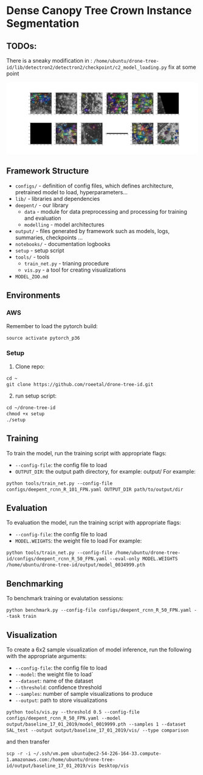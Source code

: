 # Dense Canopy Tree Crown Instance Segmentation

## TODOs:

There is a sneaky modification in : `/home/ubuntu/drone-tree-id/lib/detectron2/detectron2/checkpoint/c2_model_loading.py` fix at some point

<div align="center">
  <img src="docs/home.png"/>
</div>

## Framework Structure
* `configs/` - definition of config files, which defines architecture, pretrained model to load, hyperparameters...
* `lib/` - libraries and dependencies
* `deepent/` - our library
    * `data` - module for data preprocessing and processing for training and evaluation
    * `modelling` - model architectures
* `output/` - files generated by framework such as models, logs, summaries, checkpoints ...
* `notebooks/` - documentation logbooks
* `setup` - setup script
* `tools/` - tools
    * `train_net.py` - trianing procedure
    * `vis.py` - a tool for creating visualizations
* `MODEL_ZOO.md`

## Environments

### AWS

Remember to load the pytorch build:
```
source activate pytorch_p36
```

### Setup

1. Clone repo:
```
cd ~
git clone https://github.com/roeetal/drone-tree-id.git
```
2. run setup script:
```
cd ~/drone-tree-id
chmod +x setup
./setup
```

## Training

To train the model, run the training script with appropriate flags:
* `--config-file`: the config file to load
* `OUTPUT_DIR`: the output path directory, for example: output/<name of experiment>
For example:
```
python tools/train_net.py --config-file configs/deepent_rcnn_R_101_FPN.yaml OUTPUT_DIR path/to/output/dir
```

## Evaluation

To evaluation the model, run the training script with appropriate flags:
* `--config-file`: the config file to load
* `MODEL.WEIGHTS`: the weight file to load
For example:
```
python tools/train_net.py --config-file /home/ubuntu/drone-tree-id/configs/deepent_rcnn_R_50_FPN.yaml --eval-only MODEL.WEIGHTS /home/ubuntu/drone-tree-id/output/model_0034999.pth
```

## Benchmarking
To benchmark training or evalutation sessions:
```
python benchmark.py --config-file configs/deepent_rcnn_R_50_FPN.yaml --task train
```


## Visualization

To create a 6x2 sample visualization of model inference, run the following with the appropriate arguments:
* `--config-file`: the config file to load
* `--model`: the weight file to load`
* `--dataset`: name of the dataset
* `--threshold`: confidence threshold
* `--samples`: number of sample visualizations to produce
* `--output`: path to store visualizations
```
python tools/vis.py --threshold 0.5 --config-file configs/deepent_rcnn_R_50_FPN.yaml --model output/baseline_17_01_2019/model_0019999.pth --samples 1 --dataset SAL_test --output output/baseline_17_01_2019/vis/ --type comparison
```
and then transfer
```
scp -r -i ~/.ssh/vm.pem ubuntu@ec2-54-226-164-33.compute-1.amazonaws.com:/home/ubuntu/drone-tree-id/output/baseline_17_01_2019/vis Desktop/vis
```
